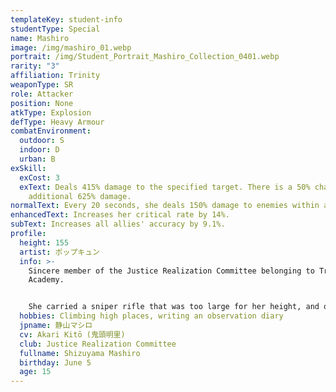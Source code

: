 ```yaml
---
templateKey: student-info
studentType: Special
name: Mashiro
image: /img/mashiro_01.webp
portrait: /img/Student_Portrait_Mashiro_Collection_0401.webp
rarity: "3"
affiliation: Trinity
weaponType: SR
role: Attacker
position: None
atkType: Explosion
defType: Heavy Armour
combatEnvironment:
  outdoor: S
  indoor: D
  urban: B
exSkill:
  exCost: 3
  exText: Deals 415% damage to the specified target. There is a 50% chance to deal
    additional 625% damage.
normalText: Every 20 seconds, she deals 150% damage to enemies within a circular area.
enhancedText: Increases her critical rate by 14%.
subText: Increases all allies' accuracy by 9.1%.
profile:
  height: 155
  artist: ポップキュン
  info: >-
    Sincere member of the Justice Realization Committee belonging to Trinity
    Academy.


    She carried a sniper rifle that was too large for her height, and quietly carried out fire support missions. Although she is not a talkative person, she is not shy or uncomfortable with interpersonal relationships, and on the contrary, she talks more when the topic is about justice.
  hobbies: Climbing high places, writing an observation diary
  jpname: 静山マシロ
  cv: Akari Kitō (鬼頭明里)
  club: Justice Realization Committee
  fullname: Shizuyama Mashiro
  birthday: June 5
  age: 15
---
```

